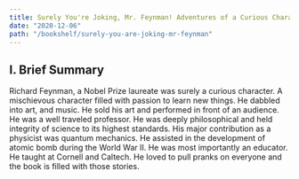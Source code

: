 ```yaml
---
title: Surely You're Joking, Mr. Feynman! Adventures of a Curious Character
date: "2020-12-06"
path: "/bookshelf/surely-you-are-joking-mr-feynman"
---
```


## I. Brief Summary
Richard Feynman, a Nobel Prize laureate was surely a curious character. A mischievous character filled with passion to learn new things. He dabbled into art, and music. He sold his art and performed in front of an audience. He was a well traveled professor. He was deeply philosophical and held integrity of science to its highest standards. His major contribution as a physicist was quantum mechanics. He assisted in the development of atomic bomb during the World War II. He was most importantly an educator. He taught at Cornell and Caltech. He loved to pull pranks on everyone and the book is filled with those stories.

## 